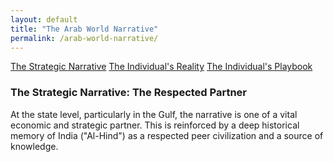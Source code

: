 ```yaml
---
layout: default
title: "The Arab World Narrative"
permalink: /arab-world-narrative/
---
```


<div class="master-detail-container">
  <div class="master-pane">
    <a href="#strategic" class="master-link active">The Strategic Narrative</a>
    <a href="#reality" class="master-link">The Individual's Reality</a>
    <a href="#playbook" class="master-link">The Individual's Playbook</a>
  </div>
  <div class="detail-pane">
    <div id="strategic" class="detail-content">
      <h3>The Strategic Narrative: The Respected Partner</h3>
      <p>At the state level, particularly in the Gulf, the narrative is one of a vital economic and strategic partner. This is reinforced by a deep historical memory of India ("Al-Hind") as a respected peer civilization and a source of knowledge.</p>
    </div>
    <div id="reality" class="detail-content" style="display:none;">
      <h3>The Individual's Reality: The Stratified Experience</h3>
      <p>Your on-the-ground experience will be <strong>radically</strong> different depending on your profession and passport. The Arab world, particularly the Gulf, is a highly stratified society, and your treatment will reflect your perceived status.</p>
      <ul>
        <li><strong>The "Professional Equal":</strong> If you are a highly-skilled professional (a doctor, engineer, manager), you are likely to be treated with a high degree of respect, as an equal. The historical narrative of respect for Indian intellect kicks in.</li>
        <li><strong>The "Service Class":</strong> If you are a blue-collar or service worker, you are likely to face the harsh, often dehumanizing, reality of the Kafala system. You will be viewed as part of a disposable labor force.</li>
        <li><strong>The Political Friction:</strong> Regardless of your status, you may encounter friction on political or religious issues, particularly concerning Kashmir or domestic Indian politics.</li>
      </ul>
    </div>
    <div id="playbook" class="detail-content" style="display:none;">
      <h3>The Individual's Playbook</h3>
      <ol>
        <li><strong>Be Acutely Aware of the Hierarchy:</strong> This is the most important rule for self-preservation. Understand that this is a deeply hierarchical society. Your interactions will be defined by your perceived status.</li>
        <li><strong>Leverage the Historical Narrative:</strong> In professional settings, gently referencing the deep history of India-Arab trade and intellectual exchange is a powerful way to frame the relationship as one of equals.</li>
        <li><strong>Avoid Political Debates:</strong> You are unlikely to win a debate on Kashmir or Indian domestic politics. It is often wiser to politely deflect.</li>
        <li><strong>The Duty of Advocacy:</strong> If you are in a position of privilege, you have a profound moral duty to advocate for the fair treatment and rights of the Indian workers who do not have your status. Their reality is a part of the Indian narrative, and to ignore it is a betrayal.</li>
      </ol>
    </div>
  </div>
</div>

<script>
  const links = document.querySelectorAll('.master-link');
  const contents = document.querySelectorAll('.detail-content');

  links.forEach(link => {
    link.addEventListener('click', function(e) {
      e.preventDefault();
      const targetId = this.getAttribute('href').substring(1);

      links.forEach(l => l.classList.remove('active'));
      this.classList.add('active');

      contents.forEach(content => {
        if (content.id === targetId) {
          content.style.display = 'block';
        } else {
          content.style.display = 'none';
        }
      });
    });
  });
</script>
